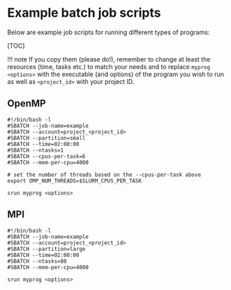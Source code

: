 # Example batch job scripts

Below are example job scripts for running different types of programs:

[TOC]

!!! note
    If you copy them (please do!), remember to change at least the resources
    (time, tasks etc.) to match your needs and to replace `myprog <options>`
    with the executable (and options) of the program you wish to run as well
    as `<project_id>` with your project ID.

## OpenMP

```
#!/bin/bash -l
#SBATCH --job-name=example
#SBATCH --account=project_<project_id>
#SBATCH --partition=small
#SBATCH --time=02:00:00
#SBATCH --ntasks=1
#SBATCH --cpus-per-task=6
#SBATCH --mem-per-cpu=4000

# set the number of threads based on the --cpus-per-task above
export OMP_NUM_THREADS=$SLURM_CPUS_PER_TASK

srun myprog <options>
```

## MPI

```
#!/bin/bash -l
#SBATCH --job-name=example
#SBATCH --account=project_<project_id>
#SBATCH --partition=large
#SBATCH --time=02:00:00
#SBATCH --ntasks=80
#SBATCH --mem-per-cpu=4000

srun myprog <options>
```
